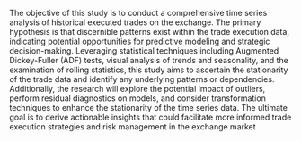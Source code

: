 The objective of this study is to conduct a comprehensive time series analysis of historical executed trades on the exchange. The primary hypothesis is that discernible patterns exist within the trade execution data, indicating potential opportunities for predictive modeling and strategic decision-making. Leveraging statistical techniques including Augmented Dickey-Fuller (ADF) tests, visual analysis of trends and seasonality, and the examination of rolling statistics, this study aims to ascertain the stationarity of the trade data and identify any underlying patterns or dependencies. Additionally, the research will explore the potential impact of outliers, perform residual diagnostics on models, and consider transformation techniques to enhance the stationarity of the time series data. The ultimate goal is to derive actionable insights that could facilitate more informed trade execution strategies and risk management in the exchange market
